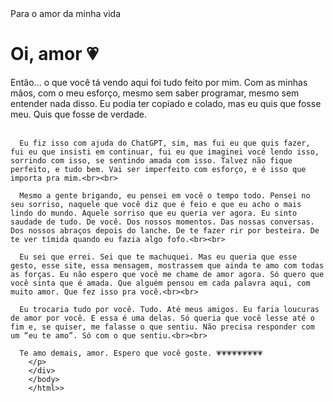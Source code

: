 <!DOCTYPE html>
<html lang="pt-br">
<head>
    <meta charset="UTF-8">
    <tiltl>Para o amor da minha vida</tiltl>
<style>
 @import url('https://fonts.googleapis.com/css2?family=Quicksand:wght@400;600&display=swap');

    body {
        margin: 0;
        padding: 0;
        background-image: url('https://i.pinimg.com/736x/6b/63/ec/6b63ec5d90559d9046998977e8a8170e.jpg');
background-size: cover;
        background-position: center;
        font-family: 'Quicksand', 'Segoe UI', sans-serif;
        color: #ffffff;
        backdrop-filter: brightness(0.6) blur(2px);
        height: 100vh;
        display: flex;
        align-items: center;
        justify-content: center;
        }

.mensagem-container {
    background-color: rgba(255, 255, 255, 0.15);
    border-radius: 20px;
    padding: 30px;
    max-width: 800px;
    text-align: center;
    color: #fff;
    box-shadow: 0 8px 20px rgba(0, 0, 0, 0.4);
    animation: aparecer 2s ease-in-out;
}

h1 {
    color: #ffcce6;
    margin-bottom: 20px;
    font-size: 2em;
}

p {
    font-size: 1.1em;
    line-height: 1.6;
    color: #ffffff;
    text-shadow: 0 0 2px #000;
}

@keyframes aparecer {
    from { 
        opacity: 0;
        transform: translateY(30px);
}
    to { 
        opacity: 1;
        transform: translateY(0);
    }
}
  </style>
</head>
<body>
    <div class="mensagem-container">
        <h1>Oi, amor 💗</h1>
        <p>
             Então... o que você tá vendo aqui foi tudo feito por mim. Com as minhas mãos, com o meu esforço, mesmo sem saber programar, mesmo sem entender nada disso. Eu podia ter copiado e colado, mas eu quis que fosse meu. Quis que fosse de verdade.<br><br>

      Eu fiz isso com ajuda do ChatGPT, sim, mas fui eu que quis fazer, fui eu que insisti em continuar, fui eu que imaginei você lendo isso, sorrindo com isso, se sentindo amada com isso. Talvez não fique perfeito, e tudo bem. Vai ser imperfeito com esforço, e é isso que importa pra mim.<br><br>

      Mesmo a gente brigando, eu pensei em você o tempo todo. Pensei no seu sorriso, naquele que você diz que é feio e que eu acho o mais lindo do mundo. Aquele sorriso que eu queria ver agora. Eu sinto saudade de tudo. De você. Dos nossos momentos. Das nossas conversas. Dos nossos abraços depois do lanche. De te fazer rir por besteira. De te ver tímida quando eu fazia algo fofo.<br><br>

      Eu sei que errei. Sei que te machuquei. Mas eu queria que esse gesto, esse site, essa mensagem, mostrassem que ainda te amo com todas as forças. Eu não espero que você me chame de amor agora. Só quero que você sinta que é amada. Que alguém pensou em cada palavra aqui, com muito amor. Que fez isso pra você.<br><br>

      Eu trocaria tudo por você. Tudo. Até meus amigos. Eu faria loucuras de amor por você. E essa é uma delas. Só queria que você lesse até o fim e, se quiser, me falasse o que sentiu. Não precisa responder com um “eu te amo”. Só com o que sentiu.<br><br>

      Te amo demais, amor. Espero que você goste. 💗💗💗💗💗💗💗💗💗
        </p>
        </div>
        </body>
        </html>>
